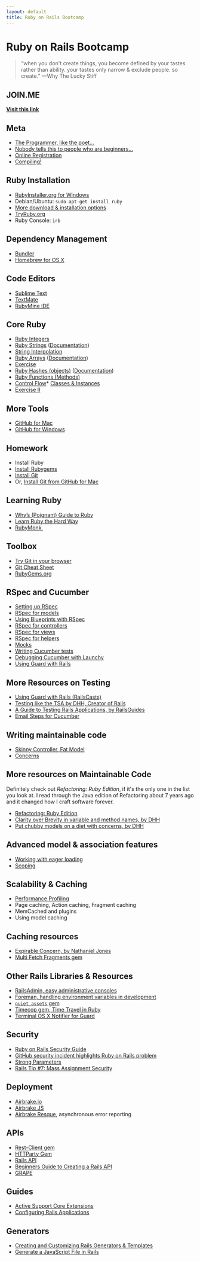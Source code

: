```yaml
---
layout: default
title: Ruby on Rails Bootcamp
---
```


# Ruby on Rails Bootcamp

> “when you don't create things, you become defined by your tastes rather than ability. your tastes only narrow & exclude people. so create.” &mdash;Why The Lucky Stiff

## JOIN.ME

**[Visit this link](https://join.me/580-124-607)**

## Meta

* [The Programmer, like the poet...](/meta/poet.html)
* [Nobody tells this to people who are beginners...](/meta/beginners.html)
* [Online Registration](http://crcl.to/bdbmilg)
* [Compiling!](http://xkxcd.com/303/)


## Ruby Installation

* [RubyInstaller.org for Windows](http://rubyinstaller.org)
* Debian/Ubuntu: `sudo apt-get install ruby`
* [More download &amp; installation options](https://www.ruby-lang.org/en/downloads/)
* [TryRuby.org](http://tryruby.org)
* Ruby Console: `irb`

## Dependency Management

* [Bundler](http://bundler.io/)
* [Homebrew for OS X](http://brew.sh)

## Code Editors

* [Sublime Text](http://www.sublimetext.com/2)
* [TextMate](http://macromates.com/)
* [RubyMine IDE](http://www.jetbrains.com/ruby/)

## Core Ruby

* [Ruby Integers](http://www.ruby-doc.org/core-2.0.0/Integer.html)
* [Ruby Strings](https://thenewcircle.com/bookshelf/ruby_tutorial/strings.html) ([Documentation](http://ruby-doc.org/core-2.0.0/String.html))
* [String Interpolation](https://thenewcircle.com/bookshelf/ruby_tutorial/strings.html)
* [Ruby Arrays](https://thenewcircle.com/bookshelf/ruby_tutorial/arrays.html) ([Documentation](http://www.ruby-doc.org/core-2.0.0/Array.html))
* [Exercise](/core/exercise.html)
* [Ruby Hashes (objects)](https://thenewcircle.com/bookshelf/ruby_tutorial/hashes.html) ([Documentation](http://www.ruby-doc.org/core-2.0.0/Hash.html))
* [Ruby Functions (Methods)](https://thenewcircle.com/bookshelf/ruby_tutorial/functions.html)
* [Control Flow](https://thenewcircle.com/bookshelf/ruby_tutorial/control.html)* [Classes & Instances](https://thenewcircle.com/bookshelf/ruby_tutorial/classes.html) 
* [Exercise II](/core/exercise-2.html)

## More Tools

* [GitHub for Mac](http://mac.github.com/)
* [GitHub for Windows](http://windows.github.com/)


## Homework

* Install Ruby
* [Install Rubygems](https://rubygems.org/pages/download)
* [Install Git](https://help.github.com/articles/set-up-git)
* Or, [Install Git from GitHub for Mac](https://github.com/blog/1510-installing-git-from-github-for-mac)


## Learning Ruby

* [Why’s (Poignant) Guide to Ruby]( http://mislav.uniqpath.com/poignant-guide/)
* [Learn Ruby the Hard Way](http://ruby.learncodethehardway.org/)
* [RubyMonk ](http://rubymonk.com/)


## Toolbox
* [Try Git in your browser](http://try.github.io/levels/1/challenges/1)
* [Git Cheat Sheet](https://help.github.com/articles/git-cheatsheet)
* [RubyGems.org](http://rubygems.org)

## RSpec and Cucumber

* [Setting up RSpec](/rspec/setup.html)
* [RSpec for models](/rspec/models.html)
* [Using Blueprints with RSpec](/rspec/blueprints.html)
* [RSpec for controllers](/rspec/controllers.html)
* [RSpec for views](/rspec/views.html)
* [RSpec for helpers](/rspec/helpers.html)
* [Mocks](/rspec/mocks.html)
* [Writing Cucumber tests](/rspec/tests.html)
* [Debugging Cucumber with Launchy](/rspec/debugging-cucumber.html)
* [Using Guard with Rails](/rspec/guard.html)


## More Resources on Testing

* [Using Guard with Rails (RailsCasts)](http://railscasts.com/episodes/264-guard)
* [Testing like the TSA by DHH, Creator of Rails](https://37signals.com/svn/posts/3159-testing-like-the-tsa)
* [A Guide to Testing Rails Applications, by RailsGuides](http://guides.rubyonrails.org/testing.html)
* [Email Steps for Cucumber](https://github.com/bmabey/email-spec)

## Writing maintainable code

* [Skinny Controller, Fat Model](/refactoring/skinny-controller-fat-model.html)
* [Concerns](/refactoring/concerns.html)

## More resources on Maintainable Code

Definitely check out _Refactoring: Ruby Edition_, if it's the only one in the list you look at. I read through the Java edition of Refactoring about 7 years ago and it changed how I craft software forever.

* [Refactoring: Ruby Edition](http://www.amazon.com/Refactoring-Ruby-Jay-Fields/dp/0321603508/ref=sr_1_1?s=books&ie=UTF8&qid=1382519003&sr=1-1&keywords=refactoring+ruby+edition)
* [Clarity over Brevity in variable and method names, by DHH](https://37signals.com/svn/posts/3250-clarity-over-brevity-in-variable-and-method-names)
* [Put chubby models on a diet with concerns, by DHH](https://37signals.com/svn/posts/3372-put-chubby-models-on-a-diet-with-concerns)

## Advanced model & association features

* [Working with eager loading](/models/understanding-eager-loading.html)
* [Scoping](/models/scoping.html)


## Scalability & Caching

* [Performance Profiling](/scaling/performance-profiling.html)
* Page caching, Action caching, Fragment caching
* MemCached and plugins
* Using model caching

## Caching resources

* [Expirable Concern, by Nathaniel Jones](https://gist.github.com/nthj/7132073)
* [Multi Fetch Fragments gem](https://github.com/n8/multi_fetch_fragments)

## Other Rails Libraries & Resources

* [RailsAdmin, easy administrative consoles](https://github.com/sferik/rails_admin)
* [Foreman, handling environment variables in development](https://devcenter.heroku.com/articles/procfile)
* [`quiet_assets` gem](https://github.com/evrone/quiet_assets)
* [Timecop gem, Time Travel in Ruby](https://github.com/travisjeffery/timecop)
* [Terminal OS X Notifier for Guard](https://github.com/Springest/terminal-notifier-guard)

## Security

* [Ruby on Rails Security Guide](http://guides.rubyonrails.org/security.html)
* [GitHub security incident highlights Ruby on Rails problem](http://www.h-online.com/open/news/item/GitHub-security-incident-highlights-Ruby-on-Rails-problem-1463207.html)
* [Strong Parameters](http://weblog.rubyonrails.org/2012/3/21/strong-parameters/)
* [Rails Tip #7: Mass Assignment Security](http://excid3.com/blog/rails-tip-7-mass-assignment-security/)

## Deployment 

* [Airbrake.io](http://airbrake.io)
* [Airbrake JS](https://github.com/airbrake/airbrake-js)
* [Airbrake Resque](https://github.com/Viximo/airbrake-resque), asynchronous error reporting

## APIs

* [Rest-Client gem](https://github.com/rest-client/rest-client)
* [HTTParty Gem](https://github.com/jnunemaker/httparty)
* [Rails API](https://github.com/rails-api/rails-api)
* [Beginners Guide to Creating a Rails API](http://www.andrewhavens.com/posts/20/beginners-guide-to-creating-a-rest-api/)
* [GRAPE](https://github.com/intridea/grape)

## Guides

* [Active Support Core Extensions](http://edgeguides.rubyonrails.org/active_support_core_extensions.html)
* [Configuring Rails Applications](http://edgeguides.rubyonrails.org/configuring.html)


## Generators

* [Creating and Customizing Rails Generators &amp; Templates](http://edgeguides.rubyonrails.org/generators.html)
* [Generate a JavaScript File in Rails](https://gist.github.com/nthj/7161156)
